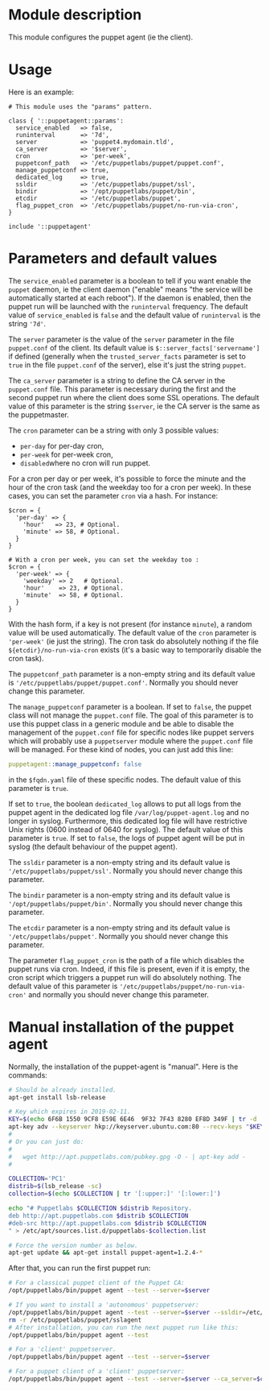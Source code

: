 # Module description

This module configures the puppet agent (ie the client).


# Usage

Here is an example:

```puppet
# This module uses the "params" pattern.

class { '::puppetagent::params':
  service_enabled   => false,
  runinterval       => '7d',
  server            => 'puppet4.mydomain.tld',
  ca_server         => '$server',
  cron              => 'per-week',
  puppetconf_path   => '/etc/puppetlabs/puppet/puppet.conf',
  manage_puppetconf => true,
  dedicated_log     => true,
  ssldir            => '/etc/puppetlabs/puppet/ssl',
  bindir            => '/opt/puppetlabs/puppet/bin',
  etcdir            => '/etc/puppetlabs/puppet',
  flag_puppet_cron  => '/etc/puppetlabs/puppet/no-run-via-cron',
}

include '::puppetagent'
```




# Parameters and default values

The `service_enabled` parameter is a boolean to tell
if you want enable the `puppet` daemon, ie the client
daemon ("enable" means "the service will be automatically
started at each reboot"). If the daemon is enabled, then
the puppet run will be launched with the `runinterval`
frequency. The default value of `service_enabled` is
`false` and the default value of `runinterval` is
the string `'7d'`.

The `server` parameter is the value of the `server`
parameter in the file `puppet.conf` of the client.
Its default value is `$::server_facts['servername']`
if defined (generally when the `trusted_server_facts`
parameter is set to `true` in the file `puppet.conf`
of the server), else it's just the string `puppet`.

The `ca_server` parameter is a string to define the CA
server in the `puppet.conf` file. This parameter is
necessary during the first and the second puppet run where
the client does some SSL operations. The default value of
this parameter is the string `$server`, ie the CA server is
the same as the puppetmaster.

The `cron` parameter can be a string with only 3 possible
values:

- `per-day` for per-day cron,
- `per-week` for per-week cron,
- `disabled`where no cron will run puppet.

For a cron per day or per week, it's possible to force the
minute and the hour of the cron task (and the weekday too
for a cron per week). In these cases, you can set the
parameter `cron` via a hash. For instance:

```puppet
$cron = {
  'per-day' => {
    'hour'   => 23, # Optional.
    'minute' => 58, # Optional.
  }
}

# With a cron per week, you can set the weekday too :
$cron = {
  'per-week' => {
    'weekday' => 2   # Optional.
    'hour'    => 23, # Optional.
    'minute'  => 58, # Optional.
  }
}
```

With the hash form, if a key is not present (for instance
`minute`), a random value will be used automatically. The
default value of the `cron` parameter is `'per-week'` (ie
just the string). The cron task do absolutely nothing if the
file `${etcdir}/no-run-via-cron` exists (it's a basic way to
temporarily disable the cron task).

The `puppetconf_path` parameter is a non-empty string and
its default value is `'/etc/puppetlabs/puppet/puppet.conf'`.
Normally you should never change this parameter.

The `manage_puppetconf` parameter is a boolean. If set
to `false`, the puppet class will not manage the
`puppet.conf` file. The goal of this parameter is to
use this puppet class in a generic module and be able
to disable the management of the `puppet.conf` file
for specific nodes like puppet servers which will
probably use a `puppetserver` module where the
`puppet.conf` file will be managed. For these kind
of nodes, you can just add this line:

```yaml
puppetagent::manage_puppetconf: false
```

in the `$fqdn.yaml` file of these specific nodes.
The default value of this parameter is `true`.

If set to `true`, the boolean `dedicated_log` allows to put
all logs from the puppet agent in the dedicated log file
`/var/log/puppet-agent.log` and no longer in syslog.
Furthermore, this dedicated log file will have restrictive
Unix rights (0600 instead of 0640 for syslog). The default
value of this parameter is `true`. If set to `false`, the
logs of puppet agent will be put in syslog (the default
behaviour of the puppet agent).

The `ssldir` parameter is a non-empty string and its default
value is `'/etc/puppetlabs/puppet/ssl'`. Normally you should
never change this parameter.

The `bindir` parameter is a non-empty string and its default
value is `'/opt/puppetlabs/puppet/bin'`. Normally you should
never change this parameter.

The `etcdir` parameter is a non-empty string and its default
value is `'/etc/puppetlabs/puppet'`. Normally you should
never change this parameter.

The parameter `flag_puppet_cron` is the path of a file which
disables the puppet runs via cron. Indeed, if this file is
present, even if it is empty, the cron script which triggers
a puppet run will do absolutely nothing. The default value
of this parameter is `'/etc/puppetlabs/puppet/no-run-via-cron'`
and normally you should never change this parameter.


# Manual installation of the puppet agent

Normally, the installation of the puppet-agent is "manual".
Here is the commands:

```sh
# Should be already installed.
apt-get install lsb-release

# Key which expires in 2019-02-11.
KEY=$(echo 6F6B 1550 9CF8 E59E 6E46  9F32 7F43 8280 EF8D 349F | tr -d ' ')
apt-key adv --keyserver hkp://keyserver.ubuntu.com:80 --recv-keys "$KEY"
#
# Or you can just do:
#
#   wget http://apt.puppetlabs.com/pubkey.gpg -O - | apt-key add -
#

COLLECTION='PC1'
distrib=$(lsb_release -sc)
collection=$(echo $COLLECTION | tr '[:upper:]' '[:lower:]')

echo "# Puppetlabs $COLLECTION $distrib Repository.
deb http://apt.puppetlabs.com $distrib $COLLECTION
#deb-src http://apt.puppetlabs.com $distrib $COLLECTION
" > /etc/apt/sources.list.d/puppetlabs-$collection.list

# Force the version number as below.
apt-get update && apt-get install puppet-agent=1.2.4-*
```

After that, you can run the first puppet run:

```sh
# For a classical puppet client of the Puppet CA:
/opt/puppetlabs/bin/puppet agent --test --server=$server

# If you want to install a 'autonomous' puppetserver:
/opt/puppetlabs/bin/puppet agent --test --server=$server --ssldir=/etc/puppetlabs/puppet/sslagent
rm -r /etc/puppetlabs/puppet/sslagent
# After installation, you can run the next puppet run like this:
/opt/puppetlabs/bin/puppet agent --test

# For a 'client' puppetserver.
/opt/puppetlabs/bin/puppet agent --test --server=$server

# For a puppet client of a 'client' puppetserver:
/opt/puppetlabs/bin/puppet agent --test --server=$server --ca_server=$ca_server
```




